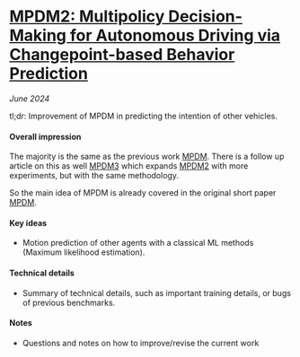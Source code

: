 # [MPDM2: Multipolicy Decision-Making for Autonomous Driving via Changepoint-based Behavior Prediction](https://www.roboticsproceedings.org/rss11/p43.pdf)

_June 2024_

tl;dr: Improvement of MPDM in predicting the intention of other vehicles.

#### Overall impression
The majority is the same as the previous work [MPDM](mpdm.md). There is a follow up article on this as well [MPDM3](https://link.springer.com/article/10.1007/s10514-017-9619-z) which expands [MPDM2](mpdm2.md) with more experiments, but with the same methodology.

So the main idea of MPDM is already covered in the original short paper [MPDM](mpdm.md).

#### Key ideas
- Motion prediction of other agents with a classical ML methods (Maximum likelihood estimation).

#### Technical details
- Summary of technical details, such as important training details, or bugs of previous benchmarks.

#### Notes
- Questions and notes on how to improve/revise the current work

